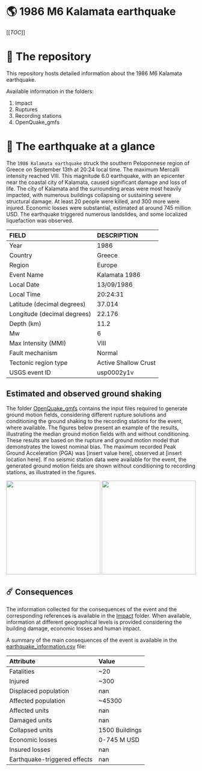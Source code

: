 # 🌎 1986 M6 Kalamata earthquake
[[_TOC_]]

# 📂 The repository

This repository hosts detailed information about the 1986 M6 Kalamata earthquake.

Available information in the folders:

1. Impact
2. Ruptures
3. Recording stations
4. OpenQuake_gmfs


# 🚀 The earthquake at a glance 

The `1986 Kalamata earthquake` struck the southern Peloponnese region of Greece on September 13th at 20:24 local time. The maximum Mercalli intensity reached VIII. This magnitude 6.0 earthquake, with an epicenter near the coastal city of Kalamata, caused significant damage and loss of life. The city of Kalamata and the surrounding areas were most heavily impacted, with numerous buildings collapsing or sustaining severe structural damage. At least 20 people were killed, and 300 more were injured. Economic losses were substantial, estimated at around 745 million USD. The earthquake triggered numerous landslides, and some localized liquefaction was observed.

| FIELD | DESCRIPTION |
|:-------|:-------------|
| Year | 1986 |
| Country | Greece |
| Region | Europe |
| Event Name | Kalamata 1986 |
| Local Date | 13/09/1986 |
| Local Time | 20:24:31 |
| Latitude (decimal degrees) | 37.014 |
| Longitude (decimal degrees) | 22.176 |
| Depth (km) | 11.2 |
| Mw | 6 |
| Max Intensity (MMI) | VIII |
| Fault mechanism | Normal |
| Tectonic region type | Active Shallow Crust |
| USGS event ID | usp0002y1v |

## Estimated and observed ground shaking

The folder [OpenQuake_gmfs](./OpenQuake_gmfs/) contains the input files required to generate ground motion fields, considering different rupture solutions and conditioning the ground shaking to the recording stations for the event, where available. The figures below present an example of the results, illustrating the median ground motion fields with and without conditioning. These results are based on the rupture and ground motion model that demonstrates the lowest nominal bias. The maximum recorded Peak Ground Acceleration (PGA) was [insert value here], observed at [insert location here]. If no seismic station data were available for the event, the generated ground motion fields are shown without conditioning to recording stations, as illustrated in the figures.

<img src="./4_OpenQuake_gmfs/median_gmf_stations_none.png" height="250">
<img src="./4_OpenQuake_gmfs/median_gmf_stations_seismic.png" height="250">

## ☄️ Consequences

The information collected for the consequences of the event and the corresponding references is available in the [Impact](./Impact) folder. When available, information at different geographical levels is provided considering the building damage, economic losses and human impact.

A summary of the main consequences of the event is available in the [earthquake_information.csv](./earthquake_information.csv) file:

| Attribute | Value |
|:-------|:-------------|
| Fatalities | ~20 |
| Injured | ~300 |
| Displaced population | nan |
| Affected population | ~45300 |
| Affected units | nan |
| Damaged units | nan |
| Collapsed units | 1500 Buildings |
| Economic losses | 0-745 M USD |
| Insured losses | nan |
| Earthquake-triggered effects | nan |